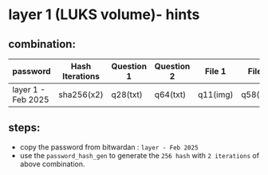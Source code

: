 # layer 1 (LUKS volume)- hints 

## combination:
password | Hash Iterations | Question 1 | Question 2 | File 1 | File 2 |
--- | --- | --- | --- |--- |--- |
layer 1 - Feb 2025 | sha256(x2) | q28(txt)  | q64(txt) | q11(img) | q58(key) |


## steps: 
- copy the password from bitwardan : `layer - Feb 2025`
- use the `password_hash_gen` to generate the `256 hash` with `2 iterations` of above combination.